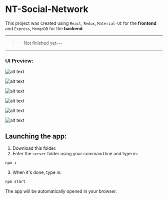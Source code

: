 # NT-Social-Network

This project was created using <code>React</code>, <code>Redux</code>, <code>Material-UI</code> for the <b>frontend</b> and <code>Express</code>, <code>MongoDB</code> for the <b>backend</b>.

<hr/>
<blockquote>
  <p>---Not finished yet---</p>
</blockquote>
<hr/>

<h3>UI Preview:</h3>

![alt text](http://i101.fastpic.ru/big/2018/0317/db/27acac0e0b56459b065cd3515891aedb.jpg)

![alt text](http://i101.fastpic.ru/big/2018/0317/af/fa2194c9ebe485f703fb55db4cb042af.jpg)

![alt text](http://i101.fastpic.ru/big/2018/0317/80/7e34bba454f3c9b397699e7bc1f03b80.jpg)

![alt text](http://i101.fastpic.ru/big/2018/0317/2c/91310dc447fc439343a3fa90e883732c.jpg)

![alt text](http://i101.fastpic.ru/big/2018/0317/92/84a1e69d9189126c5275031eecb33692.jpg)

![alt text](http://i101.fastpic.ru/big/2018/0317/e8/068ce5dff3283e6badaca2d285499ee8.jpg)

<h2>Launching the app:</h2>

1. Download this folder.
2. Enter the <code>server</code> folder using your command line and type in:
```bash
npm i
```
3. When it's done, type in:
```bash
npm start
```
The app will be automatically opened in your browser.










